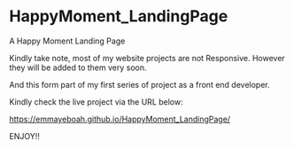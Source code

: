 # HappyMoment_LandingPage
A Happy Moment Landing Page

Kindly take note, most of my website projects are not Responsive. However they will be added to them very soon.

And this form part of my first series of project as a front end developer.

Kindly check the live project via the URL below:

https://emmayeboah.github.io/HappyMoment_LandingPage/

ENJOY!!
